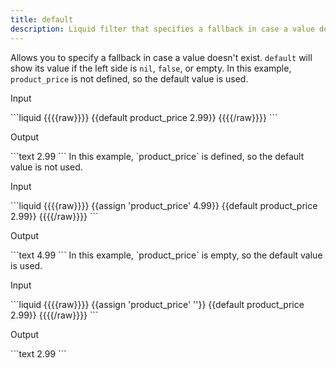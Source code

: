 ```yaml
---
title: default
description: Liquid filter that specifies a fallback in case a value doesn't exist.
---
```

Allows you to specify a fallback in case a value doesn't exist. `default` will show its value if the left side is `nil`, `false`, or empty.
In this example, `product_price` is not defined, so the default value is used.
<p class="code-label">Input</p>
```liquid
{{{{raw}}}}
{{default product_price 2.99}}
{{{{/raw}}}}
```
<p class="code-label">Output</p>
```text
2.99
```
In this example, `product_price` is defined, so the default value is not used.
<p class="code-label">Input</p>
```liquid
{{{{raw}}}}
{{assign 'product_price' 4.99}}
{{default product_price 2.99}}
{{{{/raw}}}}
```
<p class="code-label">Output</p>
```text
4.99
```
In this example, `product_price` is empty, so the default value is used.
<p class="code-label">Input</p>
```liquid
{{{{raw}}}}
{{assign 'product_price' ''}}
{{default product_price 2.99}}
{{{{/raw}}}}
```
<p class="code-label">Output</p>
```text
2.99
```